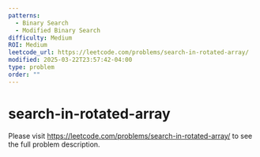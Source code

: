 ```yaml
---
patterns:
  - Binary Search
  - Modified Binary Search
difficulty: Medium
ROI: Medium
leetcode_url: https://leetcode.com/problems/search-in-rotated-array/
modified: 2025-03-22T23:57:42-04:00
type: problem
order: ""
---
```


# search-in-rotated-array

Please visit https://leetcode.com/problems/search-in-rotated-array/ to see the full problem description.
